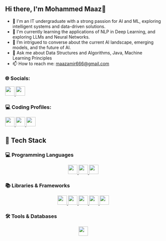 ## Hi there, I'm Mohammed Maaz👋

<!--
**Themaazaamir46/Themaazaamir46** is a ✨ _special_ ✨ repository because its `README.md` (this file) appears on your GitHub profile.

Here are some ideas to get you started:
-->

- 🔭 I'm an IT undergraduate with a strong passion for AI and ML, exploring intelligent systems and data-driven solutions.
- 🌱 I'm currently learning the applications of NLP in Deep Learning, and exploring LLMs and Neural Networks.
- 🤔 I’m intrigued to converse about the current AI landscape, emerging models, and the future of AI.
- 💬 Ask me about Data Structures and Algorithms, Java, Machine Learning Principles
- 📫 How to reach me: maazamir666@gmail.com


### 🌐 Socials:
<p>
    <a href="https://www.linkedin.com/in/maazaamir46/">
        <img src="https://img.shields.io/badge/LinkedIn-%230077B5?style=for-the-badge&logo=LinkedIn&logoColor=white" height="30">
    </a>
    <a href="https://www.instagram.com/themaazaamir46/">
        <img src="https://img.shields.io/badge/Instagram-%23E4405F?style=for-the-badge&logo=Instagram&logoColor=white" height="30">
    </a>
</p>


### 💻 Coding Profiles:
<p>
    <a href="https://leetcode.com/u/themaazaamir46/">
        <img src="https://img.shields.io/badge/LeetCode-%23FFA116?style=for-the-badge&logo=LeetCode&logoColor=white" height="30">
    </a>
    <a href="https://www.codechef.com/users/maazamir666">
        <img src="https://img.shields.io/badge/CodeChef-%23D74A16?style=for-the-badge&logo=CodeChef&logoColor=white" height="30">
    </a>
    <a href="https://www.hackerrank.com/profile/maazamir666">
        <img src="https://img.shields.io/badge/HackerRank-%2300A4A6?style=for-the-badge&logo=HackerRank&logoColor=white" height="30">
    </a>
</p>


## 🚀 Tech Stack

### 💻 Programming Languages  
<p align="center">
    <a href="#">
        <img src="https://img.shields.io/badge/Python-%2314354C.svg?style=for-the-badge&logo=python&logoColor=white" height="30">
    </a>
    <a href="#">
        <img src="https://img.shields.io/badge/Java-%23ED8B00.svg?style=for-the-badge&logo=openjdk&logoColor=white" height="30">
    </a>
    <a href="#">
        <img src="https://img.shields.io/badge/C++-%2300599C.svg?style=for-the-badge&logo=c%2B%2B&logoColor=white" height="30">
    </a>
</p>

### 📚 Libraries & Frameworks  
<p align="center">
    <a href="#">
        <img src="https://img.shields.io/badge/Spring_Boot-%236DB33F.svg?style=for-the-badge&logo=spring-boot&logoColor=white" height="30">
    </a>
    <a href="#">
        <img src="https://img.shields.io/badge/NumPy-%23013243.svg?style=for-the-badge&logo=numpy&logoColor=white" height="30">
    </a>
    <a href="#">
        <img src="https://img.shields.io/badge/Pandas-150458?style=for-the-badge&logo=pandas&logoColor=white" height="30">
    </a>
    <a href="#">
        <img src="https://img.shields.io/badge/Matplotlib-%23E24C43.svg?style=for-the-badge&logo=matplotlib&logoColor=white" height="30">
    </a>
    <a href="#">
        <img src="https://img.shields.io/badge/Scikit--learn-F7931E?style=for-the-badge&logo=scikit-learn&logoColor=white" height="30">
    </a>
</p>

### 🛠️ Tools & Databases  
<p align="center">
    <a href="#">
        <img src="https://img.shields.io/badge/Git-%23F05032.svg?style=for-the-badge&logo=git&logoColor=white" height="30">
    </a>
    <a href="#">
        <img src="https://img.shields.io/badge/MySQL-4479A1?style=for-the-badge&logo=mys





